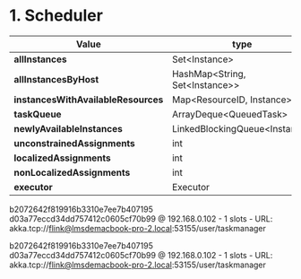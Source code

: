 <!--more-->

# 1. Scheduler

| Value | type |
| --- | --- |
| **allInstances** | Set&lt;Instance&gt; |
| **allInstancesByHost** | HashMap&lt;String, Set<Instance&gt;&gt; |
| **instancesWithAvailableResources** | Map&lt;ResourceID, Instance&gt; |
| **taskQueue** | ArrayDeque&lt;QueuedTask&gt; |
| **newlyAvailableInstances** | LinkedBlockingQueue&lt;Instance&gt; |
| **unconstrainedAssignments** | int |
| **localizedAssignments** | int |
| **nonLocalizedAssignments** | int |
| **executor** | Executor |


b2072642f819916b3310e7ee7b407195
d03a77eccd34dd757412c0605cf70b99 @ 192.168.0.102 - 1 slots - URL: akka.tcp://flink@lmsdemacbook-pro-2.local:53155/user/taskmanager

b2072642f819916b3310e7ee7b407195
d03a77eccd34dd757412c0605cf70b99 @ 192.168.0.102 - 1 slots - URL: akka.tcp://flink@lmsdemacbook-pro-2.local:53155/user/taskmanager


